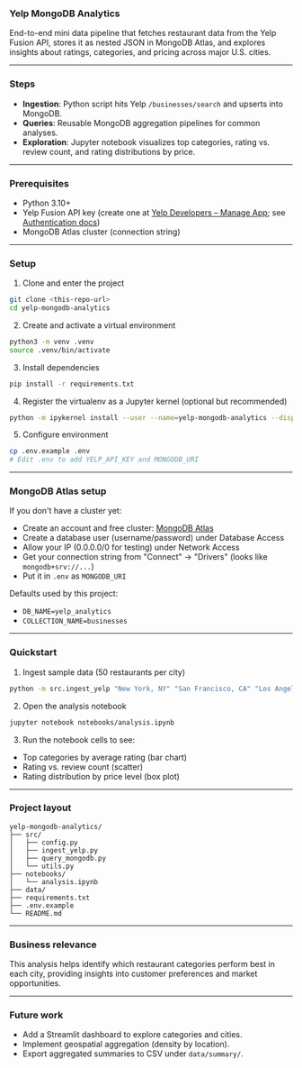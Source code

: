 ### Yelp MongoDB Analytics

End-to-end mini data pipeline that fetches restaurant data from the Yelp Fusion API, stores it as nested JSON in MongoDB Atlas, and explores insights about ratings, categories, and pricing across major U.S. cities.

---

### Steps

- **Ingestion**: Python script hits Yelp `/businesses/search` and upserts into MongoDB.
- **Queries**: Reusable MongoDB aggregation pipelines for common analyses.
- **Exploration**: Jupyter notebook visualizes top categories, rating vs. review count, and rating distributions by price.

---

### Prerequisites

- Python 3.10+
- Yelp Fusion API key (create one at [Yelp Developers – Manage App](https://www.yelp.com/developers/v3/manage_app); see [Authentication docs](https://www.yelp.com/developers/documentation/v3/authentication))
- MongoDB Atlas cluster (connection string)

---

### Setup

1) Clone and enter the project

```bash
git clone <this-repo-url>
cd yelp-mongodb-analytics
```

2) Create and activate a virtual environment

```bash
python3 -m venv .venv
source .venv/bin/activate
```

3) Install dependencies

```bash
pip install -r requirements.txt
```

4) Register the virtualenv as a Jupyter kernel (optional but recommended)

```bash
python -m ipykernel install --user --name=yelp-mongodb-analytics --display-name "Python (yelp-mongodb-analytics)"
```

5) Configure environment

```bash
cp .env.example .env
# Edit .env to add YELP_API_KEY and MONGODB_URI
```

---

### MongoDB Atlas setup

If you don't have a cluster yet:

- Create an account and free cluster: [MongoDB Atlas](https://www.mongodb.com/atlas/database)
- Create a database user (username/password) under Database Access
- Allow your IP (0.0.0.0/0 for testing) under Network Access
- Get your connection string from "Connect" → "Drivers" (looks like `mongodb+srv://...`)
- Put it in `.env` as `MONGODB_URI`

Defaults used by this project:

- `DB_NAME=yelp_analytics`
- `COLLECTION_NAME=businesses`

---

### Quickstart

1) Ingest sample data (50 restaurants per city)

```bash
python -m src.ingest_yelp "New York, NY" "San Francisco, CA" "Los Angeles, CA" "Chicago, IL" "Houston, TX"
```

2) Open the analysis notebook

```bash
jupyter notebook notebooks/analysis.ipynb
```

3) Run the notebook cells to see:

- Top categories by average rating (bar chart)
- Rating vs. review count (scatter)
- Rating distribution by price level (box plot)

---

### Project layout

```
yelp-mongodb-analytics/
├── src/
│   ├── config.py
│   ├── ingest_yelp.py
│   ├── query_mongodb.py
│   └── utils.py
├── notebooks/
│   └── analysis.ipynb
├── data/
├── requirements.txt
├── .env.example
└── README.md
```

---

### Business relevance

This analysis helps identify which restaurant categories perform best in each city, providing insights into customer preferences and market opportunities.

---

### Future work

- Add a Streamlit dashboard to explore categories and cities.
- Implement geospatial aggregation (density by location).
- Export aggregated summaries to CSV under `data/summary/`.
